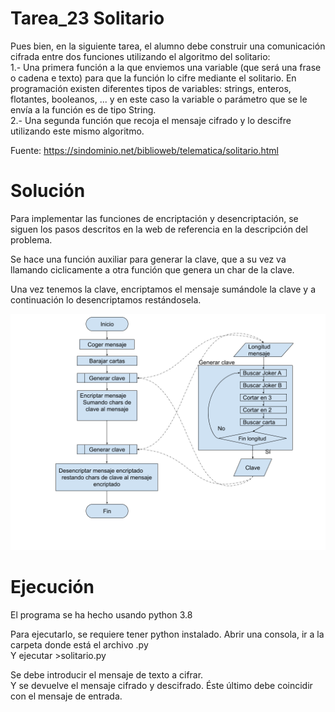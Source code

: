 
# Tarea_23 Solitario

Pues bien, en la siguiente tarea, el alumno debe construir una comunicación cifrada entre dos funciones utilizando el algoritmo del solitario:  
1.- Una primera función a la que enviemos una variable (que será una frase o cadena e texto) para que la función lo cifre mediante el solitario. En programación existen diferentes tipos de variables: strings, enteros, flotantes, booleanos, ... y en este caso la variable o parámetro que se le envía a la función es de tipo String.  
2.- Una segunda función que recoja el mensaje cifrado y lo descifre utilizando este mismo algoritmo.  

Fuente: https://sindominio.net/biblioweb/telematica/solitario.html  


# Solución

Para implementar las funciones de encriptación y desencriptación, se siguen los pasos descritos en la web de referencia en la descripción del problema.  

Se hace una función auxiliar para generar la clave, que a su vez va llamando ciclicamente a otra función que genera un char de la clave.  

Una vez tenemos la clave, encriptamos el mensaje sumándole la clave y a continuación lo desencriptamos restándosela.  

![Diagrama de Flujo](solitario.png) 


# Ejecución

El programa se ha hecho usando python 3.8  
  
Para ejecutarlo, se requiere tener python instalado. Abrir una consola, ir a la carpeta donde está el archivo .py  
Y ejecutar >solitario.py  

Se debe introducir el mensaje de texto a cifrar.  
Y se devuelve el mensaje cifrado y descifrado. Éste último debe coincidir con el mensaje de entrada.  
